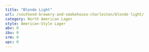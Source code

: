 ```yaml
---
title: "Blonde Light"
url: /southend-brewery-and-smokehouse-charleston/blonde-light/
category: North American Lager
style: American-Style Lager
abv: 0
ibu: 0
srm: 0
upc: 0
---
```


